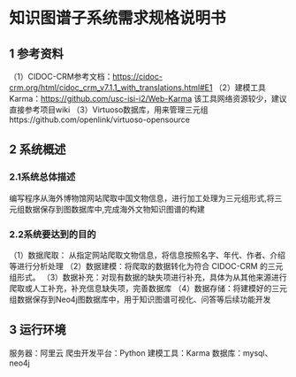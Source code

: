 # 知识图谱子系统需求规格说明书

## 1 参考资料

（1）CIDOC-CRM参考文档：https://cidoc-crm.org/html/cidoc_crm_v7.1.1_with_translations.html#E1
（2）建模工具Karma：https://github.com/usc-isi-i2/Web-Karma
该工具网络资源较少，建议直接参考项目wiki
（3）Virtuoso数据库，用来管理三元组https://github.com/openlink/virtuoso-opensource

## 2 系统概述

### 2.1系统总体描述

编写程序从海外博物馆网站爬取中国文物信息，进行加工处理为三元组形式,将三元组数据保存到图数据库中,完成海外文物知识图谱的构建

### 2.2系统要达到的目的

（1）数据爬取： 从指定网站爬取文物信息，将信息按照名字、年代、作者、介绍等进行分析处理
（2）数据建模：将爬取的数据转化为符合 CIDOC-CRM 的三元组形式。 
（3）数据补充：对现有数据的缺失项进行补充，具体为从其他来源进行爬取或人工补充，补充信息缺失项，完善数据库
（4）数据存储：将建模好的三元组数据保存到Neo4j图数据库中，用于知识图谱可视化、问答等后续功能开发

##  3 运行环境

服务器：阿里云
爬虫开发平台：Python
建模工具：Karma 
数据库：mysql、neo4j 

